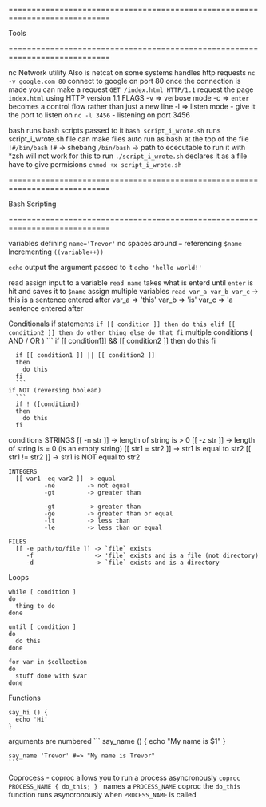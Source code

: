 ============================================================================

Tools

============================================================================

nc
  Network utility
  Also is netcat on some systems
  handles http requests
  `nc -v google.com 80`
    connect to google on port 80
    once the connection is made you can make a request
      `GET /index.html HTTP/1.1`
        request the page `index.html` using HTTP version 1.1
  FLAGS
    -v => verbose mode
    -c => `enter` becomes a control flow rather than just a new line
    -l => listen mode - give it the port to listen on
            `nc -l 3456` - listening on port 3456

bash
  runs bash scripts passed to it
  `bash script_i_wrote.sh`
    runs script_i_wrote.sh file
  can make files auto run as bash
    at the top of the file
      `!#/bin/bash`
      `!#` -> shebang
      `/bin/bash` -> path to ececutable to run it with
        *zsh will not work for this
    to run
      `./script_i_wrote.sh`
        declares it as a file
      have to give permisions
        `chmod +x script_i_wrote.sh`

============================================================================

Bash Scripting

============================================================================

variables
  defining
    `name='Trevor'`
    no spaces around `=`
  referencing
    `$name`
  Incrementing
    `((variable++))`

`echo`
  output the argument passed to it
  `echo 'hello world!'`

read
  assign input to a variable
  `read name`
    takes what is enterd until `enter` is hit and saves it to `$name`
  assign multiple variables
    `read var_a var_b var_c`
    -> this is a sentence entered after
      var_a => 'this'
      var_b => 'is'
      var_c => 'a sentence entered after

Conditionals
  if statements
    ```
    if [[ condition ]]
    then
      do this
    elif [[ condition2 ]]
    then
      do other thing
    else
      do that
    fi
    ```
    multiple conditions ( AND / OR )
      ```
      if [[ condition1]] && [[ condition2 ]]
      then
        do this
      fi

      if [[ condition1 ]] || [[ condition2 ]]
      then
        do this
      fi
      ```
    if NOT (reversing boolean)
      ```
      if ! ([condition])
      then
        do this
      fi

  conditions
    STRINGS
      [[ -n str ]] -> length of string is > 0
      [[ -z str ]] -> length of string is = 0 (is an empty string)
      [[ str1 = str2 ]] -> str1 is equal to str2
      [[ str1 != str2 ]] -> str1 is NOT equal to str2

    INTEGERS
      [[ var1 -eq var2 ]] -> equal
              -ne         -> not equal
              -gt         -> greater than

              -gt         -> greater than
              -ge         -> greater than or equal
              -lt         -> less than
              -le         -> less than or equal

    FILES
      [[ -e path/to/file ]] -> `file` exists
         -f                 -> 'file` exists and is a file (not directory)
         -d                 -> `file` exists and is a directory

Loops
  ```
  while [ condition ]
  do
    thing to do
  done
  ```
  ```
  until [ condition ]
  do
    do this
  done
  ```
  ```
  for var in $collection
  do
    stuff done with $var
  done
  ```

Functions
  ```
  say_hi () {
    echo 'Hi'
  }
  ```
  arguments are numbered
    ```
    say_name () {
      echo "My name is $1"
    }

    say_name 'Trevor' #=> "My name is Trevor"
    ```

Coprocess - coproc
  allows you to run a process asyncronously
  `coproc PROCESS_NAME { do_this; } `
    names a `PROCESS_NAME` coproc
    the `do_this` function runs asyncronously when `PROCESS_NAME` is called

